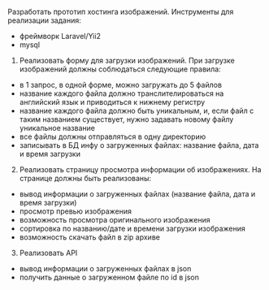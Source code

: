 Разработать прототип хостинга изображений.
Инструменты для реализации задания:
- фреймворк Laravel/Yii2
- mysql
1. Реализовать форму для загрузки изображений.
   При загрузке изображений должны соблюдаться следующие правила:
- в 1 запрос, в одной форме, можно загружать до 5 файлов
- название каждого файла должно транслителироваться на английский язык и приводиться к
  нижнему регистру
- название каждого файла должно быть уникальным, и, если файл с таким названием существует,
  нужно задавать новому файлу уникальное название
- все файлы должны отправляться в одну директорию
- записывать в БД инфу о загруженных файлах: название файла, дата и время загрузки
2. Реализовать страницу просмотра информации об изображениях.
   На странице должны быть реализованы:
- вывод информации о загруженных файлах (название файла, дата и время загрузки)
- просмотр превью изображения
- возможность просмотра оригинального изображения
- сортировка по названию/дате и времени загрузки изображения
- возможность скачать файл в zip архиве
3. Реализовать API
- вывод информации о загруженных файлах в json
- получить данные о загруженном файле по id в json